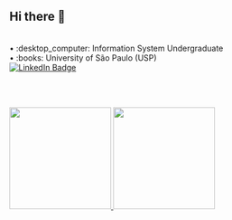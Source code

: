
## Hi there 👋
<br/>
• :desktop_computer: Information System Undergraduate <br/>
• :books: University of São Paulo (USP)
<br/>


  
  <a href='https://www.linkedin.com/in/gianemayumi/'>
    <img src='https://img.shields.io/badge/linkedin-%230077B5.svg?&style=for-the-badge&logo=linkedin&logoColor=white' alt='LinkedIn Badge' />
  </a>

<br/><br/>
<div>
<a href="https://github.com/Anemaygi">
<img height="180em" src="https://github-readme-stats.vercel.app/api/top-langs/?username=Anemaygi&layout=compact&langs_count=7&theme=panda"/>
<img height="180em" src="https://github-readme-stats.vercel.app/api?username=Anemaygi&show_icons=true&theme=panda&include_all_commits=true&count_private=true"/>
</div>


<br/>
<!--
### 🖱️ Tecnologies

<code><img width="40px" src="https://cdn.jsdelivr.net/gh/devicons/devicon/icons/html5/html5-plain-wordmark.svg" title = "HTML5"/></code>
<code><img width="40px" src="https://cdn.jsdelivr.net/gh/devicons/devicon/icons/css3/css3-plain-wordmark.svg" title = "CSS3"/></code>
<code><img width="40px" src="https://cdn.jsdelivr.net/gh/devicons/devicon/icons/javascript/javascript-plain.svg" title = "JAVASCRIPT"/></code>
<code><img width="40px" src="https://raw.githubusercontent.com/devicons/devicon/2ae2a900d2f041da66e950e4d48052658d850630/icons/c/c-plain.svg" title = "C"/></code>
<code><img width="40px" src="https://cdn.jsdelivr.net/gh/devicons/devicon/icons/linux/linux-plain.svg" title = "Linux"/></code>
<code><img width="40px" src="https://cdn.jsdelivr.net/gh/devicons/devicon/icons/mysql/mysql-original.svg" title = "MySQL"/></code>
<code><img width="40px" src="https://cdn.jsdelivr.net/gh/devicons/devicon/icons/postgresql/postgresql-plain.svg" title = "PostgreSQL"/></code>
-->
